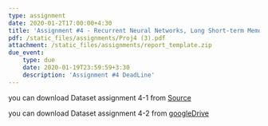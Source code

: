 ```yaml
---
type: assignment
date: 2020-01-2T17:00:00+4:30
title: 'Assignment #4 - Recurrent Neural Networks, Long Short-term Memory, Gated Recurrent Unit'
pdf: /static_files/assignments/Proj4 (3).pdf
attachment: /static_files/assignments/report_template.zip
due_event: 
    type: due
    date: 2020-01-19T23:59:59+3:30
    description: 'Assignment #4 DeadLine'
---
```

you can download Dataset assignment 4-1 from [Source](http://www.rapdataset.com/)

you can download Dataset assignment 4-2 from [googleDrive](https://drive.google.com/drive/folders/1WEn2cY9VDfBgFLZgaXqOsvvqX6gY4LMr?usp=sharing)
